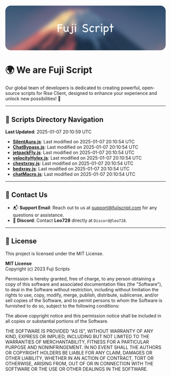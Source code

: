 ![Banner](.github/b.webp)

# 🌍 **We are Fuji Script**

Our global team of developers is dedicated to creating powerful, open-source scripts for Rise Client, designed to enhance your experience and unlock new possibilities! 🌟

---
<!-- SCRIPTS_NAVIGATION_START -->
## 📂 **Scripts Directory Navigation**

**Last Updated**: 2025-01-07 20:10:59 UTC

- **[SilentAura.js](scripts/SilentAura.js)**: Last modified on 2025-01-07 20:10:54 UTC
- **[ChatBypass.js](scripts/ChatBypass.js)**: Last modified on 2025-01-07 20:10:54 UTC
- **[jetpackFly.js](scripts/jetpackFly.js)**: Last modified on 2025-01-07 20:10:54 UTC
- **[velocityHylex.js](scripts/velocityHylex.js)**: Last modified on 2025-01-07 20:10:54 UTC
- **[chestxray.js](scripts/chestxray.js)**: Last modified on 2025-01-07 20:10:54 UTC
- **[bedxray.js](scripts/bedxray.js)**: Last modified on 2025-01-07 20:10:54 UTC
- **[chatMacro.js](scripts/chatMacro.js)**: Last modified on 2025-01-07 20:10:54 UTC

<!-- SCRIPTS_NAVIGATION_END -->

---

## 💬 **Contact Us**  
- 📬 **Support Email**: Reach out to us at [support@fujiscript.com](mailto:support@fujiscript.com) for any questions or assistance.  
- 💬 **Discord**: Contact **Leo728** directly at `Discord@leo728`.

---

## 📜 **License**

This project is licensed under the MIT License.  

**MIT License**  
Copyright (c) 2023 Fuji Scripts  

Permission is hereby granted, free of charge, to any person obtaining a copy of this software and associated documentation files (the "Software"), to deal in the Software without restriction, including without limitation the rights to use, copy, modify, merge, publish, distribute, sublicense, and/or sell copies of the Software, and to permit persons to whom the Software is furnished to do so, subject to the following conditions:  

The above copyright notice and this permission notice shall be included in all copies or substantial portions of the Software.  

THE SOFTWARE IS PROVIDED "AS IS", WITHOUT WARRANTY OF ANY KIND, EXPRESS OR IMPLIED, INCLUDING BUT NOT LIMITED TO THE WARRANTIES OF MERCHANTABILITY, FITNESS FOR A PARTICULAR PURPOSE AND NONINFRINGEMENT. IN NO EVENT SHALL THE AUTHORS OR COPYRIGHT HOLDERS BE LIABLE FOR ANY CLAIM, DAMAGES OR OTHER LIABILITY, WHETHER IN AN ACTION OF CONTRACT, TORT OR OTHERWISE, ARISING FROM, OUT OF OR IN CONNECTION WITH THE SOFTWARE OR THE USE OR OTHER DEALINGS IN THE SOFTWARE.  

